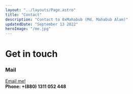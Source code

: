 ```yaml
---
layout: "../layouts/Page.astro"
title: "Contact"
description: "Contact to 0xMahabub (Md. Mahabub Alam)"
updatedDate: "September 13 2022"
heroImage: "/me.jpg"
---
```


# Get in touch


### Mail
<a href="mail:iosmahabub@gmail.com">Email me!</a> <br />
<b>Phone: +(880) 1311 052 448</b>